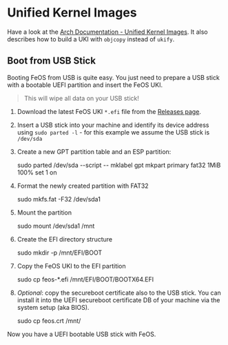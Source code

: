 Unified Kernel Images
=====================

Have a look at the [Arch Documentation - Unified Kernel Images](https://wiki.archlinux.org/title/Unified_kernel_image).
It also describes how to build a UKI with `objcopy` instead of `ukify`.

## Boot from USB Stick
Booting FeOS from USB is quite easy. You just need to prepare a USB stick with a bootable UEFI partition and insert the FeOS UKI.

> This will wipe all data on your USB stick!

1. Download the latest FeOS UKI `*.efi` file from the [Releases page](https://github.com/maltej/feos/releases).
2. Insert a USB stick into your machine and identify its device address using `sudo parted -l` - for this example we assume the USB stick is `/dev/sda`
3. Create a new GPT partition table and an ESP partition:

    sudo parted /dev/sda --script -- mklabel gpt mkpart primary fat32 1MiB 100% set 1 on

4. Format the newly created partition with FAT32

    sudo mkfs.fat -F32 /dev/sda1

5. Mount the partition

    sudo mount /dev/sda1 /mnt

6. Create the EFI directory structure

    sudo mkdir -p /mnt/EFI/BOOT

7. Copy the FeOS UKI to the EFI partition

    sudo cp feos-*.efi /mnt/EFI/BOOT/BOOTX64.EFI

8. *Optional*: copy the secureboot certificate also to the USB stick. You can install it into the UEFI secureboot certificate DB of your machine via the system setup (aka BIOS).

    sudo cp feos.crt /mnt/

Now you have a UEFI bootable USB stick with FeOS.